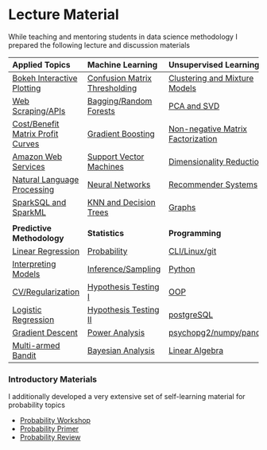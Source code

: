 # Lecture Material

While teaching and mentoring students in data science methodology I prepared the following lecture and discussion materials

| Applied Topics                                              | Machine Learning                                            | Unsupervised Learning                                                                   |
|:------------------------------------------------------------|:------------------------------------------------------------|:----------------------------------------------------------------------------------------|
[Bokeh Interactive Plotting](http://ec2-54-90-249-36.compute-1.amazonaws.com/)           | [Confusion Matrix Thresholding](http://ec2-54-90-249-36.compute-1.amazonaws.com/#cost_benefit) | [Clustering and Mixture Models](MYLECTURES/kMeansNhierclust/kmeansNhierclust.pdf)                                    |
[Web Scraping/APIs](https://github.com/pointOfive/Home/tree/master/Compute#serverworkers-paradigm)                    | [Bagging/Random Forests](MYLECTURES/baggingANDrfs/bNrf.pdf) | [PCA and SVD](MYLECTURES/PCA/pca.pdf)                                                       |
[Cost/Benefit Matrix Profit Curves](http://ec2-54-90-249-36.compute-1.amazonaws.com/#cost_benefit)                  | [Gradient Boosting](MYLECTURES/boosting/boosting.pdf)       | [Non-negative Matrix Factorization](MYLECTURES/NMF/nmf.pdf)                                                           |
[Amazon Web Services](https://github.com/pointOfive/Home/tree/master/Compute#aws-ec2emrs3)                  | [Support Vector Machines](MYLECTURES/svm/SVM2.ipynb)          | [Dimensionality Reduction](MYLECTURES/one_hour_lectures/dimensionality_reduction.ipynb) |
[Natural Language Processing](https://github.com/pointOfive/Home/blob/master/Lectures/MYLECTURES/one_hour_lectures/NLPtour.ipynb)                                  | [Neural Networks](MYLECTURES/NN/nn.pdf)                     | [Recommender Systems](MYLECTURES/recsys/rs.pdf)                                         |
[SparkSQL and SparkML](https://github.com/pointOfive/Home/tree/master/Compute#emr-distributed-computing-paradigm)                 | [KNN and Decision Trees](http://www.google.com)               | [Graphs](MYLECTURES/graphs/networks.pdf)                                                |
||||
| **Predictive Methodology**       	      		 		     | **Statistics**        	     	      	      	           | **Programming**  	     	      	      	                           |
| [Linear Regression](MYLECTURES/reg/reg.pdf )                               | [Probability](MYLECTURES/probs/probs.pdf)                   | [CLI/Linux/git](http://www.google.com)                                |
| [Interpreting Models](MYLECTURES/one_hour_lectures/interpreting_lms.ipynb) | [Inference/Sampling](MYLECTURES/inference/inference.ipynb)  | [Python](http://www.google.com)                                       |
| [CV/Regularization](MYLECTURES/shrink/regularize.pdf)                      | [Hypothesis Testing I](MYLECTURES/testing/powerNpvalues/testing.ipynb)    | [OOP](http://www.google.com)                                          |
| [Logistic Regression](MYLECTURES/logistic/logistic.pdf)                    | [Hypothesis Testing II](MYLECTURES/testing/powerNpvalues/tests.pdf)       | [postgreSQL](MYLECTURES/my_sql/sql.pdf)                               |
| [Gradient Descent](MYLECTURES/gradient_decent/gd.pdf)                      | [Power Analysis](MYLECTURES/power_bayes/power/power.ipynb)        | [psychopg2/numpy/pandas](MYLECTURES/pandas/pandas2.ipynb)             |                      
| [Multi-armed Bandit](MYLECTURES/multi-armed-bandit/multi_armed_bandit.pdf) | [Bayesian Analysis](MYLECTURES/power_bayes/bayes/bayes.ipynb)     | [Linear Algebra](week_3_linmod/linmodreview.pdf)                      |



### Introductory Materials

I additionally developed a very extensive set of self-learning material for probability topics
- [Probability Workshop](Probability)
- [Probability Primer](stats-shortcourse)
- [Probability Review](MYLECTURES/week_2_probstat/probstatreview.pdf)